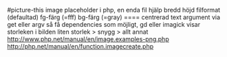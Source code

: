 #picture-this
image placeholder i php, en enda fil
        hjälp
        bredd
        höjd
        filformat (defaultad)
        fg-färg (=fff)
        bg-färg (=gray)
        ====
        centrerad text
        argument via get eller argv
        så få dependencies som möjligt, gd eller imagick
        visar storleken i bilden
        liten storlek > snygg > allt annat
        http://www.php.net/manual/en/image.examples-png.php
        http://php.net/manual/en/function.imagecreate.php
